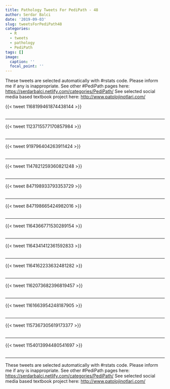 ```yaml
---
title: Pathology Tweets For PediPath - 48
author: Serdar Balci
date: '2019-09-03'
slug: tweetsForPediPath48
categories:
  - R
  - tweets
  - pathology
  - PediPath
tags: []
image:
  caption: ''
  focal_point: ''
---
```



These tweets are selected automatically with #rstats code. Please inform me if any is inappropriate.
See other #PediPath pages here: https://serdarbalci.netlify.com/categories/PediPath/ 
See selected social media based textbook project here: http://www.patolojinotlari.com/

{{< tweet 1168199461874438144 >}}
<br>
<br>
<hr>
{{< tweet 1123715577170857984 >}}
<br>
<br>
<hr>
{{< tweet 919796404263911424 >}}
<br>
<br>
<hr>
{{< tweet 1147821259360821248 >}}
<br>
<br>
<hr>
{{< tweet 847198933793353729 >}}
<br>
<br>
<hr>
{{< tweet 847198665424982016 >}}
<br>
<br>
<hr>
{{< tweet 1164366771530289154 >}}
<br>
<br>
<hr>
{{< tweet 1164341412361592833 >}}
<br>
<br>
<hr>
{{< tweet 1164162233632481282 >}}
<br>
<br>
<hr>
{{< tweet 1162073682396819457 >}}
<br>
<br>
<hr>
{{< tweet 1161663954248187905 >}}
<br>
<br>
<hr>
{{< tweet 1157367305619173377 >}}
<br>
<br>
<hr>
{{< tweet 1154013994480541697 >}}
<br>
<br>
<hr>


These tweets are selected automatically with #rstats code. Please inform me if any is inappropriate.
See other #PediPath pages here: https://serdarbalci.netlify.com/categories/PediPath/ 
See selected social media based textbook project here: http://www.patolojinotlari.com/
